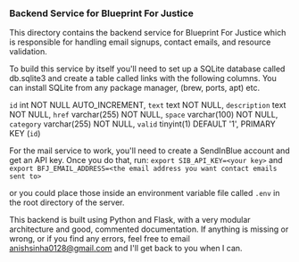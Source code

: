 ### Backend Service for Blueprint For Justice

This directory contains the backend service for Blueprint For Justice which is responsible for handling email signups, contact emails, and resource validation.

To build this service by itself you'll need to set up a SQLite database called db.sqlite3 and create a table called links with the following columns. You can install SQLite from any package manager, (brew, ports, apt) etc.

`id` int NOT NULL AUTO_INCREMENT,
`text` text NOT NULL,
`description` text NOT NULL,
`href` varchar(255) NOT NULL,
`space` varchar(100) NOT NULL,
`category` varchar(255) NOT NULL,
`valid` tinyint(1) DEFAULT '1',
PRIMARY KEY (`id`)

For the mail service to work, you'll need to create a SendInBlue account and get an API key. Once you do that, run:
`export SIB_API_KEY=<your key>` and `export BFJ_EMAIL_ADDRESS=<the email address you want contact emails sent to>`

or you could place those inside an environment variable file called `.env` in the root directory of the server.

This backend is built using Python and Flask, with a very modular architecture and good, commented documentation. If anything is missing or wrong, or if you find any errors, feel free to email anishsinha0128@gmail.com and I'll get back to you when I can.
